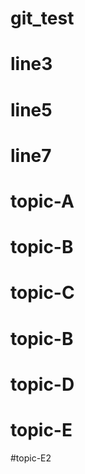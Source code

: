 # git_test

# line3

# line5

# line7 

# topic-A

# topic-B 

# topic-C

# topic-B

# topic-D

# topic-E

#topic-E2